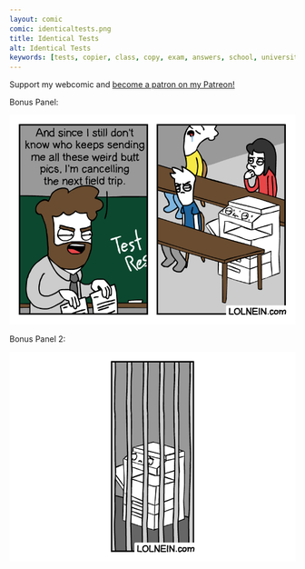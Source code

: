 ```yaml
---
layout: comic
comic: identicaltests.png
title: Identical Tests
alt: Identical Tests
keywords: [tests, copier, class, copy, exam, answers, school, university, teacher, professor]
---
```


Support my webcomic and [become a patron on my Patreon!](https://www.patreon.com/lolnein)

Bonus Panel:

![Identical Tests Bonus Panel](/images/identicaltests_bonus.png)

Bonus Panel 2:

![Identical Tests Bonus Panel 2](/images/identicaltests_bonus2.png)
